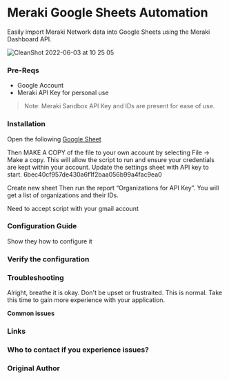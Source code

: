 # Meraki Google Sheets Automation
Easily import Meraki Network data into Google Sheets using the Meraki Dashboard API.

[This is a comment that will be hidden. Place a space before and after.]: # 

![CleanShot 2022-06-03 at 10 25 05](https://user-images.githubusercontent.com/9085386/171888059-281ebadc-e65d-40d9-9b35-b00e1a679d92.png)

### Pre-Reqs
* Google Account
* Meraki API Key for personal use
>Note: Meraki Sandbox API Key and IDs are present for ease of use.

### Installation
Open the following [Google Sheet](https://docs.google.com/spreadsheets/d/1LLs9g5wZEN2rPOrM1iT8y9kM_tWLokzKs_hNy3WDW-k/edit?usp=sharing)



Then MAKE A COPY of the file to your own account by selecting File -> Make a copy. This will allow the script to run and ensure your credentials are kept within your account. 
Update the settings sheet with API key to start.
6bec40cf957de430a6f1f2baa056b99a4fac9ea0

Create new sheet
Then run the report “Organizations for API Key”. You will get a list of organizations and their IDs.

Need to accept script with your gmail account



### Configuration Guide

Show they how to configure it

### Verify the configuration

### Troubleshooting

Alright, breathe it is okay. Don't be upset or frustraited. This is normal. Take this time to gain more experience with your application.

**Common issues**

### Links
[homebrew]: https://formulae.brew.sh/formula/zoxide
[emacs]: https://www.gnu.org/software/emacs/

### Who to contact if you experience issues?
[linkedin]: https://www.gnu.org/software/emacs/

### Original Author




